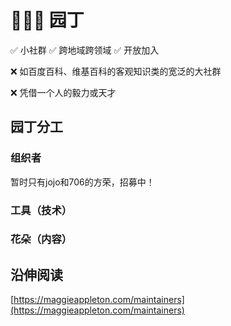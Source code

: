 # 🧑🏻‍🌾 园丁

✅ 小社群 ✅ 跨地域跨领域 ✅ 开放加入

❌ 如百度百科、维基百科的客观知识类的宽泛的大社群

❌ 凭借一个人的毅力或天才

## 园丁分工

### 组织者

暂时只有jojo和706的方荣，招募中！

### 工具（技术）

### 花朵（内容）

## 沿伸阅读

[https://maggieappleton.com/maintainers](https://maggieappleton.com/maintainers)

